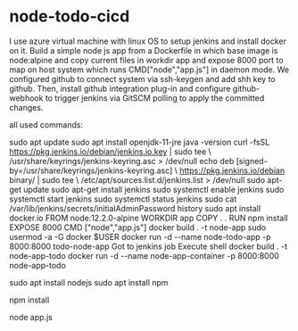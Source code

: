 # node-todo-cicd
I use azure virtual machine with linux OS to setup jenkins and install docker on it. Build a simple node js app from a Dockerfile in which base image is node:alpine and copy current files in workdir app and expose 8000 port to map on host system which runs CMD["node","app.js"] in daemon mode. We configured github to connect system via ssh-keygen and add shh key to github. Then, install github integration plug-in and configure github-webhook to trigger jenkins via GitSCM polling to apply the committed changes.

all used commands:

sudo apt update
sudo apt install openjdk-11-jre
java -version
curl -fsSL https://pkg.jenkins.io/debian/jenkins.io.key | sudo tee \   /usr/share/keyrings/jenkins-keyring.asc > /dev/null 
echo deb [signed-by=/usr/share/keyrings/jenkins-keyring.asc] \   https://pkg.jenkins.io/debian binary/ | sudo tee \   /etc/apt/sources.list.d/jenkins.list > /dev/null
sudo apt-get update 
sudo apt-get install jenkins
sudo systemctl enable jenkins
sudo systemctl start jenkins
sudo systemctl status jenkins
sudo cat /var/lib/jenkins/secrets/initialAdminPassword
history
sudo apt install docker.io
FROM node:12.2.0-alpine
WORKDIR app
COPY . .
RUN npm install
EXPOSE 8000
CMD ["node","app.js"]
docker build . -t node-app
sudo usermod -a -G docker $USER
docker run -d --name node-todo-app -p 8000:8000 todo-node-app
Got to jenkins job
Execute shell 
docker build . -t node-app-todo
docker run -d --name node-app-container -p 8000:8000 node-app-todo





sudo apt install nodejs
sudo apt install npm


npm install

node app.js

